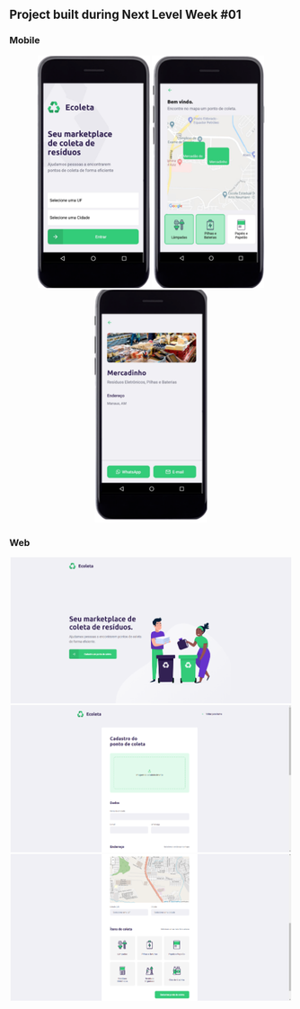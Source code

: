 ## Project built during Next Level Week #01

### Mobile

<p align="center">
  <img alt="NextLevelWeek" title="#NextLevelWeek" src="./assets/mobile-home.png" width="200px">

  <img alt="NextLevelWeek" title="#NextLevelWeek" src="./assets/mobile-points.png" width="200px">

  <img alt="NextLevelWeek" title="#NextLevelWeek" src="./assets/mobile-detail.png" width="200px">
</p>

### Web

<p align="center">
  <img alt="NextLevelWeek" title="#NextLevelWeek" src="./assets/web-home.png" width="500px">

  <img alt="NextLevelWeek" title="#NextLevelWeek" src="./assets/create-point-1.png" width="500px">

  <img alt="NextLevelWeek" title="#NextLevelWeek" src="./assets/create-point-2.png" width="500px">
</p>